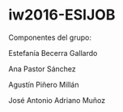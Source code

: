 # iw2016-ESIJOB

Componentes del grupo:

Estefanía Becerra Gallardo

Ana Pastor Sánchez

Agustín Piñero Millán

José Antonio Adriano Muñoz
